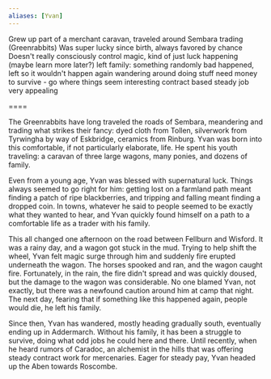 ```yaml
---
aliases: [Yvan]
---
```



Grew up part of a merchant caravan, traveled around Sembara trading (Greenrabbits)
Was super lucky since birth, always favored by chance
Doesn't really consciously control magic, kind of just luck happening
(maybe learn more later?)
left family: something randomly bad happened, left so it wouldn't happen again
wandering around doing stuff
need money to survive - go where things seem interesting
contract based steady job very appealing


====

The Greenrabbits have long traveled the roads of Sembara, meandering and trading what strikes their fancy: dyed cloth from Tollen, silverwork from Tyrwingha by way of Eskbridge, ceramics from Rinburg. Yvan was born into this comfortable, if not particularly elaborate, life. He spent his youth traveling: a caravan of three large wagons, many ponies, and dozens of family. 

Even from a young age, Yvan was blessed with supernatural luck. Things always seemed to go right for him: getting lost on a farmland path meant finding a patch of ripe blackberries, and tripping and falling meant finding a dropped coin. In towns, whatever he said to people seemed to be exactly what they wanted to hear, and Yvan quickly found himself on a path to a comfortable life as a trader with his family.

This all changed one afternoon on the road between Fellburn and Wisford. It was a rainy day, and a wagon got stuck in the mud. Trying to help shift the wheel, Yvan felt magic surge through him and suddenly fire erupted underneath the wagon. The horses spooked and ran, and the wagon caught fire. Fortunately, in the rain, the fire didn't spread and was quickly doused, but the damage to the wagon was considerable. No one blamed Yvan, not exactly, but there was a newfound caution around him at camp that night. The next day, fearing that if something like this happened again, people would die, he left his family.

Since then, Yvan has wandered, mostly heading gradually south, eventually ending up in Addermarch. Without his family, it has been a struggle to survive, doing what odd jobs he could here and there. Until recently, when he heard rumors of Caradoc, an alchemist in the hills that was offering steady contract work for mercenaries. Eager for steady pay, Yvan headed up the Aben towards Roscombe.

